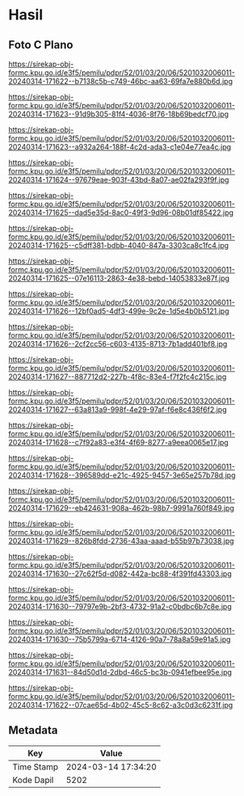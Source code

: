 # Hasil

## Foto C Plano

https://sirekap-obj-formc.kpu.go.id/e3f5/pemilu/pdpr/52/01/03/20/06/5201032006011-20240314-171622--b7138c5b-c749-46bc-aa63-69fa7e880b6d.jpg

https://sirekap-obj-formc.kpu.go.id/e3f5/pemilu/pdpr/52/01/03/20/06/5201032006011-20240314-171623--91d9b305-81f4-4036-8f76-18b69bedcf70.jpg

https://sirekap-obj-formc.kpu.go.id/e3f5/pemilu/pdpr/52/01/03/20/06/5201032006011-20240314-171623--a932a264-188f-4c2d-ada3-c1e04e77ea4c.jpg

https://sirekap-obj-formc.kpu.go.id/e3f5/pemilu/pdpr/52/01/03/20/06/5201032006011-20240314-171624--97679eae-903f-43bd-8a07-ae02fa293f9f.jpg

https://sirekap-obj-formc.kpu.go.id/e3f5/pemilu/pdpr/52/01/03/20/06/5201032006011-20240314-171625--dad5e35d-8ac0-49f3-9d96-08b01df85422.jpg

https://sirekap-obj-formc.kpu.go.id/e3f5/pemilu/pdpr/52/01/03/20/06/5201032006011-20240314-171625--c5dff381-bdbb-4040-847a-3303ca8c1fc4.jpg

https://sirekap-obj-formc.kpu.go.id/e3f5/pemilu/pdpr/52/01/03/20/06/5201032006011-20240314-171625--07e16113-2863-4e38-bebd-14053833e87f.jpg

https://sirekap-obj-formc.kpu.go.id/e3f5/pemilu/pdpr/52/01/03/20/06/5201032006011-20240314-171626--12bf0ad5-4df3-499e-9c2e-1d5e4b0b5121.jpg

https://sirekap-obj-formc.kpu.go.id/e3f5/pemilu/pdpr/52/01/03/20/06/5201032006011-20240314-171626--2cf2cc56-c603-4135-8713-7b1add401bf8.jpg

https://sirekap-obj-formc.kpu.go.id/e3f5/pemilu/pdpr/52/01/03/20/06/5201032006011-20240314-171627--887712d2-227b-4f8c-83e4-f7f2fc4c215c.jpg

https://sirekap-obj-formc.kpu.go.id/e3f5/pemilu/pdpr/52/01/03/20/06/5201032006011-20240314-171627--63a813a9-998f-4e29-97af-f6e8c436f6f2.jpg

https://sirekap-obj-formc.kpu.go.id/e3f5/pemilu/pdpr/52/01/03/20/06/5201032006011-20240314-171628--c7f92a83-e3f4-4f69-8277-a9eea0065e17.jpg

https://sirekap-obj-formc.kpu.go.id/e3f5/pemilu/pdpr/52/01/03/20/06/5201032006011-20240314-171628--396589dd-e21c-4925-9457-3e65e257b78d.jpg

https://sirekap-obj-formc.kpu.go.id/e3f5/pemilu/pdpr/52/01/03/20/06/5201032006011-20240314-171629--eb424631-908a-462b-98b7-9991a760f849.jpg

https://sirekap-obj-formc.kpu.go.id/e3f5/pemilu/pdpr/52/01/03/20/06/5201032006011-20240314-171629--826b8fdd-2736-43aa-aaad-b55b97b73038.jpg

https://sirekap-obj-formc.kpu.go.id/e3f5/pemilu/pdpr/52/01/03/20/06/5201032006011-20240314-171630--27c62f5d-d082-442a-bc88-4f391fd43303.jpg

https://sirekap-obj-formc.kpu.go.id/e3f5/pemilu/pdpr/52/01/03/20/06/5201032006011-20240314-171630--79797e9b-2bf3-4732-91a2-c0bdbc6b7c8e.jpg

https://sirekap-obj-formc.kpu.go.id/e3f5/pemilu/pdpr/52/01/03/20/06/5201032006011-20240314-171630--75b5799a-6714-4126-90a7-78a8a59e91a5.jpg

https://sirekap-obj-formc.kpu.go.id/e3f5/pemilu/pdpr/52/01/03/20/06/5201032006011-20240314-171631--84d50d1d-2dbd-46c5-bc3b-0941efbee95e.jpg

https://sirekap-obj-formc.kpu.go.id/e3f5/pemilu/pdpr/52/01/03/20/06/5201032006011-20240314-171622--07cae65d-4b02-45c5-8c62-a3c0d3c6231f.jpg


## Metadata

| Key        | Value               |
| ---------- | ------------------- |
| Time Stamp | 2024-03-14 17:34:20 |
| Kode Dapil | 5202                |



